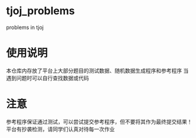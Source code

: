 # tjoj_problems
problems in tjoj

# 使用说明
本仓库内存放了平台上大部分题目的测试数据、随机数据生成程序和参考程序
当遇到问题时可以自行查找数据或代码

# 注意
参考程序保证通过测试，可以尝试提交参考程序，但不要将其作为最终提交结果！
平台有抄袭检测，请同学们认真对待每一次作业
